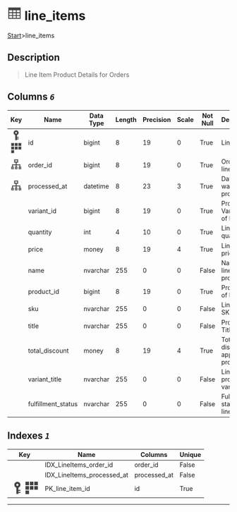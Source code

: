 # ![logo](../Images/table.svg) line_items

[Start](../start.md)>line_items

## [](#Description) Description

> Line Item Product Details for Orders

## [](#Columns) Columns _`6`_

| Key                                                                                                                                   | Name           | Data Type | Length | Precision | Scale | Not Null | Description          |
|---------------------------------------------------------------------------------------------------------------------------------------|----------------|-----------|--------|-----------|-------|----------|----------------------|
|[![Primary Key PK_line_item_id](../Images/primarykey.svg)](#Indexes)[![Cluster Key PK_line_item_id](../Images/Cluster.svg)](#Indexes)|id|bigint|8|19|0|True|Line item ID|
|[![Indexes IDX_LineItems_order_id](../Images/index.svg)](#Indexes)|order_id|bigint|8|19|0|True|Order ID of line item|
|[![Indexes IDX_LineItems_processed_at](../Images/index.svg)](#Indexes)|processed_at|datetime|8|23|3|True|Date order was processed|
||variant_id|bigint|8|19|0|True|Product Variant ID of line item|
||quantity|int|4|10|0|True|Line item quantity |
||price|money|8|19|4|True|Line item price|
||name|nvarchar|255|0|0|False|Name of line item product|
||product_id|bigint|8|19|0|True|Product ID of line item|
||sku|nvarchar|255|0|0|False|Line item SKU|
||title|nvarchar|255|0|0|False|Product Title|
||total_discount|money|8|19|4|True|Total discount applied to product|
||variant_title|nvarchar|255|0|0|False|Line item product variant title |
||fulfillment_status|nvarchar|255|0|0|False|Fulfillment status of line item|

## [](#Indexes) Indexes _`1`_

|Key|Name|Columns|Unique|
|---|---|---|---|
||IDX_LineItems_order_id|order_id|False|
||IDX_LineItems_processed_at|processed_at|False|
|[![Primary Key PK_line_item_id](../Images/primarykey.svg)](#Indexes)[![Cluster Key PK_line_item_id](../Images/Cluster.svg)](#Indexes)|PK_line_item_id|id|True|

___
